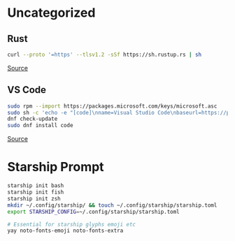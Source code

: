 # Uncategorized

## Rust

```sh
curl --proto '=https' --tlsv1.2 -sSf https://sh.rustup.rs | sh
```

[Source](https://www.rust-lang.org/learn/get-started)

## VS Code

```sh
sudo rpm --import https://packages.microsoft.com/keys/microsoft.asc
sudo sh -c 'echo -e "[code]\nname=Visual Studio Code\nbaseurl=https://packages.microsoft.com/yumrepos/vscode\nenabled=1\ngpgcheck=1\ngpgkey=https://packages.microsoft.com/keys/microsoft.asc" > /etc/yum.repos.d/vscode.repo'
dnf check-update
sudo dnf install code
```

[Source](https://code.visualstudio.com/docs/setup/linux#_rhel-fedora-and-centos-based-distributions)

# Starship Prompt

```sh
starship init bash
starship init fish
starship init zsh
mkdir ~/.config/starship/ && touch ~/.config/starship/starship.toml
export STARSHIP_CONFIG=~/.config/starship/starship.toml

# Essential for starship glyphs emoji etc
yay noto-fonts-emoji noto-fonts-extra
```
